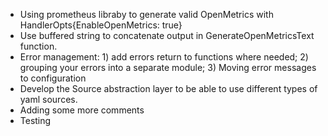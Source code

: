 - Using prometheus libraby to generate valid OpenMetrics with HandlerOpts{EnableOpenMetrics: true}
- Use buffered string to concatenate output in GenerateOpenMetricsText function.
- Error management: 1) add errors return to functions where needed; 2) grouping your errors into a separate module; 3) Moving error messages to configuration
- Develop the Source abstraction layer to be able to use different types of yaml sources.
- Adding some more comments
- Testing
